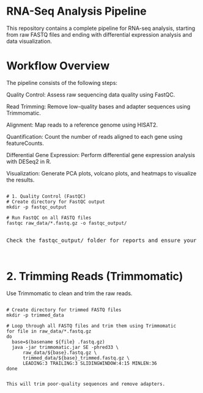 <h1> RNA-Seq Analysis Pipeline </h1>

This repository contains a complete pipeline for RNA-seq analysis, starting from raw FASTQ files and ending with differential expression analysis and data visualization.

<h1> Workflow Overview </h1>
The pipeline consists of the following steps:

<p>Quality Control: Assess raw sequencing data quality using FastQC.</p>
<p>Read Trimming: Remove low-quality bases and adapter sequences using Trimmomatic.</p>
<p>Alignment: Map reads to a reference genome using HISAT2.</p>
<p>Quantification: Count the number of reads aligned to each gene using featureCounts.</p>
<p>Differential Gene Expression: Perform differential gene expression analysis with DESeq2 in R.</p>
<p>Visualization: Generate PCA plots, volcano plots, and heatmaps to visualize the results.</p>

<pre><code>
# 1. Quality Control (FastQC)
# Create directory for FastQC output
mkdir -p fastqc_output

# Run FastQC on all FASTQ files
fastqc raw_data/*.fastq.gz -o fastqc_output/
</code>
<p>Check the fastqc_output/ folder for reports and ensure your data has acceptable quality.
</p>
</pre>

# 2. Trimming Reads (Trimmomatic)
Use Trimmomatic to clean and trim the raw reads.
<pre><code>
# Create directory for trimmed FASTQ files
mkdir -p trimmed_data

# Loop through all FASTQ files and trim them using Trimmomatic
for file in raw_data/*.fastq.gz
do
  base=$(basename ${file} .fastq.gz)
  java -jar trimmomatic.jar SE -phred33 \
      raw_data/${base}.fastq.gz \
      trimmed_data/${base}_trimmed.fastq.gz \
      LEADING:3 TRAILING:3 SLIDINGWINDOW:4:15 MINLEN:36
done
  <p>This will trim poor-quality sequences and remove adapters.

</p>
</code></pre>

